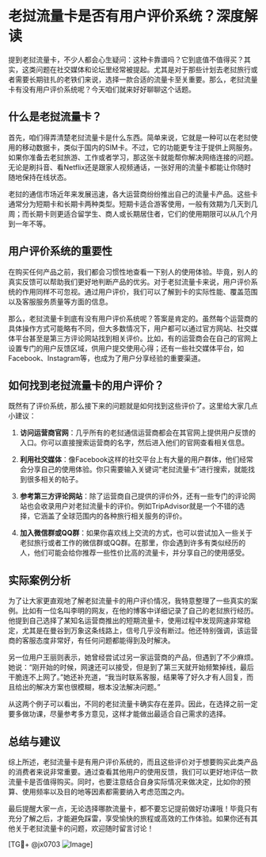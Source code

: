 # 老挝流量卡是否有用户评价系统？深度解读

提到老挝流量卡，不少人都会心生疑问：这种卡靠谱吗？它到底值不值得买？其实，这类问题在社交媒体和论坛里经常被提起。尤其是对于那些计划去老挝旅行或者需要长期驻扎的老铁们来说，选择一款合适的流量卡至关重要。那么，老挝流量卡有没有用户评价系统呢？今天咱们就来好好聊聊这个话题。

## 什么是老挝流量卡？

首先，咱们得弄清楚老挝流量卡是什么东西。简单来说，它就是一种可以在老挝使用的移动数据卡，类似于国内的SIM卡。不过，它的功能更专注于提供上网服务。如果你准备去老挝旅游、工作或者学习，那这张卡就能帮你解决网络连接的问题。无论是刷抖音、看Netflix还是跟家人视频通话，一张好用的流量卡都能让你随时随地保持在线状态。

老挝的通信市场近年来发展迅速，各大运营商纷纷推出自己的流量卡产品。这些卡通常分为短期卡和长期卡两种类型。短期卡适合游客使用，一般有效期为几天到几周；而长期卡则更适合留学生、商人或长期居住者，它们的使用期限可以从几个月到一年不等。

## 用户评价系统的重要性

在购买任何产品之前，我们都会习惯性地查看一下别人的使用体验。毕竟，别人的真实反馈可以帮助我们更好地判断产品的优劣。对于老挝流量卡来说，用户评价系统的作用同样不可忽视。通过用户评价，我们可以了解到卡的实际性能、覆盖范围以及客服服务质量等方面的信息。

那么，老挝流量卡到底有没有用户评价系统呢？答案是肯定的。虽然每个运营商的具体操作方式可能略有不同，但大多数情况下，用户都可以通过官方网站、社交媒体平台甚至是第三方评论网站找到相关评价。比如，有的运营商会在自己的官网上设置专门的用户反馈区域，供用户提交使用心得；还有一些社交媒体平台，如Facebook、Instagram等，也成为了用户分享经验的重要渠道。

## 如何找到老挝流量卡的用户评价？

既然有了评价系统，那么接下来的问题就是如何找到这些评价了。这里给大家几点小建议：

1. **访问运营商官网**：几乎所有的老挝通信运营商都会在其官网上提供用户反馈的入口。你可以直接搜索运营商的名字，然后进入他们的官网查看相关信息。
   
2. **利用社交媒体**：像Facebook这样的社交平台上有大量的用户群体，他们经常会分享自己的使用体验。你只需要输入关键词“老挝流量卡”进行搜索，就能找到很多相关的帖子。

3. **参考第三方评论网站**：除了运营商自己提供的评价外，还有一些专门的评论网站也会收录用户对老挝流量卡的评价。例如TripAdvisor就是一个不错的选择，它涵盖了全球范围内的各种旅行相关服务的评价。

4. **加入微信群或QQ群**：如果你喜欢线上交流的方式，也可以尝试加入一些关于老挝旅行或者工作的微信群或QQ群。在那里，你会遇到许多有类似经历的人，他们可能会给你推荐一些性价比高的流量卡，并分享自己的使用感受。

## 实际案例分析

为了让大家更直观地了解老挝流量卡的用户评价情况，我特意整理了一些真实的案例。比如有一位名叫李明的网友，在他的博客中详细记录了自己的老挝旅行经历。他提到自己选择了某知名运营商推出的短期流量卡，使用过程中发现网速非常稳定，尤其是在曼谷到万象这条线路上，信号几乎没有断过。他还特别强调，该运营商的客服态度非常好，有任何问题都能得到及时解决。

另一位用户王丽则表示，她曾经尝试过另一家运营商的产品，但遇到了不少麻烦。她说：“刚开始的时候，网速还可以接受，但是到了第三天就开始频繁掉线，最后干脆连不上网了。”她还补充道，“我当时联系客服，结果等了好久才有人回复，而且给出的解决方案也很模糊，根本没法解决问题。”

从这两个例子可以看出，不同的老挝流量卡确实存在差异。因此，在选择之前一定要多做功课，尽量参考多方意见，这样才能做出最适合自己需求的选择。

## 总结与建议

综上所述，老挝流量卡是有用户评价系统的，而且这些评价对于想要购买此类产品的消费者来说非常重要。通过查看其他用户的使用反馈，我们可以更好地评估一款流量卡是否值得购买。同时，也要注意结合自身实际情况来做决定，比如你的预算、使用频率以及目的地等因素都需要纳入考虑范围之内。

最后提醒大家一点，无论选择哪款流量卡，都不要忘记提前做好功课哦！毕竟只有充分了解之后，才能避免踩雷，享受愉快的旅程或高效的工作体验。如果你还有其他关于老挝流量卡的问题，欢迎随时留言讨论！

[TG💪+ @jx0703 ![Image](https://github.com/user-attachments/assets/dbca1d08-cadb-493c-b0ec-ad6f7a83f270)]